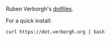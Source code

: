 Ruben Verborgh's [dotfiles](http://dotfiles.github.com/).

For a quick install:
```bash
curl https://dot.verborgh.org | bash
```
